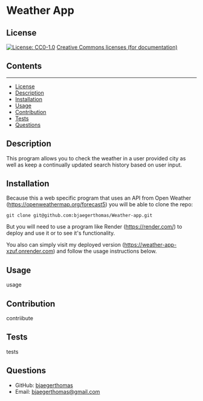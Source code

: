 # Weather App

  ## License
  [![License: CC0-1.0](https://licensebuttons.net/l/zero/1.0/80x15.png)](http://creativecommons.org/publicdomain/zero/1.0/)
  [Creative Commons licenses (for documentation)](http://creativecommons.org/publicdomain/zero/1.0/)

  ## Contents
  ---------
  - [License](#license)
  - [Description](#description)
  - [Installation](#installation)
  - [Usage](#usage)
  - [Contribution](#contribution)
  - [Tests](#tests)
  - [Questions](#questions)

  ## Description
  This program allows you to check the weather in a user provided city as well as keep a continually updated search history based on user input.

  ## Installation
  Because this a web specific program that uses an API from Open Weather (https://openweathermap.org/forecast5) you will be able to clone the repo:

  `` git clone git@github.com:bjaegerthomas/Weather-app.git ``

  But you will need to use a program like Render (https://render.com/) to deploy and use it or to see it's functionality.

  You also can simply visit my deployed version (https://weather-app-xzuf.onrender.com) and follow the usage instructions below.

  ## Usage
  usage

  ## Contribution
  contriibute

  ## Tests
  tests

  ## Questions
  - GitHub: [bjaegerthomas](https://github.com/bjaegerthomas)
  - Email: bjaegerthomas@gmail.com